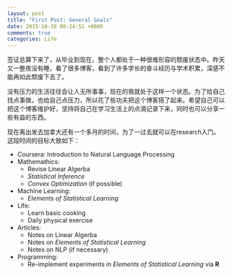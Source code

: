 ```yaml
---
layout: post
title: "First Post: General Goals"
date: 2015-10-28 00:24:51 +0800
comments: true
categories: Life
---
```


签证总算下来了，从毕业到现在，整个人都处于一种很难形容的颓废状态中。昨天又一整夜没有睡，看了很多博客，看到了许多学长的奋斗经历与学术积累，深感不能再如此颓废下去了。

没有压力的生活往往会让人无所事事，现在的我就处于这样一个状态。为了给自己找点事做，也给自己点压力，所以花了些功夫把这个博客搭了起来。希望自己可以把这个博客维护好，坚持将自己在学习生活上的点滴记录下来，同时也可以分享一些有益的东西。

<!--more-->

现在离出发去加拿大还有一个多月的时间，为了一过去就可以在research入门。这段时间的目标大致如下：

- Coursera: Introduction to Natural Language Processing
- Mathemathics: 
	- Revise Linear Algerba
	- *Statistical Inference*
	- *Convex Optimization* (if possible)
- Machine Learning:
	- *Elements of Statistical Learning*
- Life:
	- Learn basic cooking
	- Daily physical exercise
- Articles:
	- Notes on Linear Algerba
	- Notes on *Elements of Statistical Learning*
	- Notes on NLP (if necessary)
- Programming:
	- Re-implement experiments in *Elements of Statistical Learning* via **R**
